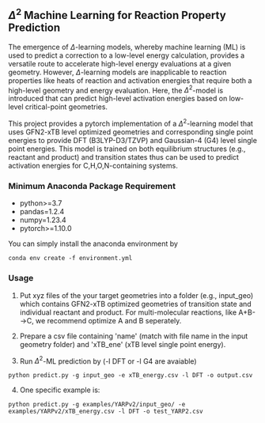 ## $\Delta^2$ Machine Learning for Reaction Property Prediction

The emergence of $\Delta$-learning models, whereby machine learning (ML) is used to predict a correction to a low-level energy calculation, provides a versatile route to accelerate high-level energy evaluations at a given geometry. However, $\Delta$-learning models are inapplicable to reaction properties like heats of reaction and activation energies that require both a high-level geometry and energy evaluation. Here, the $\Delta^2$-model is introduced that can predict high-level activation energies based on low-level critical-point geometries. 

This project provides a pytorch implementation of a $\Delta^2$-learning model that uses GFN2-xTB level optimized geometries and corresponding single point energies to provide DFT (B3LYP-D3/TZVP) and Gaussian-4 (G4) level single point energies. This model is trained on both equilibrium structures (e.g., reactant and product) and transition states thus can be used to predict activation energies for C,H,O,N-containing systems.

### Minimum Anaconda Package Requirement 
* python>=3.7
* pandas=1.2.4 
* numpy=1.23.4
* pytorch>=1.10.0
  
You can simply install the anaconda environment by
```
conda env create -f environment.yml
```

### Usage
1. Put xyz files of the your target geometries into a folder (e.g., input\_geo) which contains GFN2-xTB optimized geometries of transition state and individual reactant and product. For multi-molecular reactions, like A+B-->C, we recommend optimize A and B seperately.

2. Prepare a csv file containing 'name' (match with file name in the input geometry folder) and 'xTB\_ene' (xTB level single point energy). 

3. Run $\Delta^2$-ML prediction by (-l DFT or -l G4 are avaiable)

```
python predict.py -g input_geo -e xTB_energy.csv -l DFT -o output.csv
```
4. One specific example is:

```
python predict.py -g examples/YARPv2/input_geo/ -e examples/YARPv2/xTB_energy.csv -l DFT -o test_YARP2.csv
```
